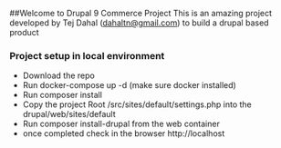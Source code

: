 ##Welcome to Drupal 9 Commerce Project
This is an amazing project developed by Tej Dahal (dahaltn@gmail.com) to build a drupal based product

### Project setup in local environment
- Download the repo
- Run docker-compose up -d (make sure docker installed)
- Run composer install
- Copy the project Root /src/sites/default/settings.php into the drupal/web/sites/default
- Run composer install-drupal from the web container
- once completed check in the browser http://localhost
